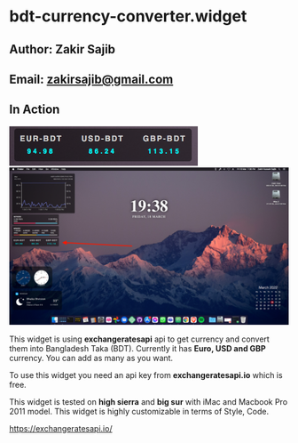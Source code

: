 # bdt-currency-converter.widget

## Author: Zakir Sajib
## Email: zakirsajib@gmail.com


## In Action
![Widget in action!](screenshot.png)
![Widget in action!](screenshot2.png)

This widget is using <strong>exchangeratesapi</strong> api to get currency and convert them into Bangladesh Taka (BDT). Currently it has <strong>Euro, USD and GBP</strong> currency. You can add as many as you want.

To use this widget you need an api key from <strong>exchangeratesapi.io</strong> which is free.

This widget is tested on <strong>high sierra</strong> and <strong>big sur</strong> with iMac and Macbook Pro 2011 model. This widget is highly customizable in terms of Style, Code.

<https://exchangeratesapi.io/>
